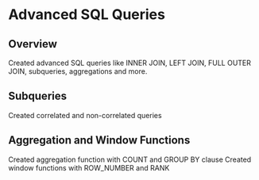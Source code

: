 # Advanced SQL Queries

## Overview
Created advanced SQL queries like INNER JOIN, LEFT JOIN, FULL OUTER JOIN, subqueries, aggregations and more.

## Subqueries
Created correlated and non-correlated queries

## Aggregation and Window Functions
Created aggregation function with COUNT and GROUP BY clause
Created window functions with ROW_NUMBER and RANK